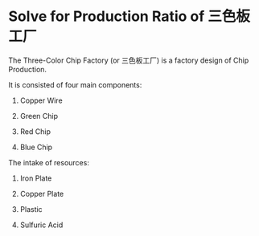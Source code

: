 # Solve for Production Ratio of 三色板工厂

The Three-Color Chip Factory (or 三色板工厂) is a factory design of Chip Production.

It is consisted of four main components:

1) Copper Wire

2) Green Chip

3) Red Chip

4) Blue Chip



The intake of resources:

1) Iron Plate

2) Copper Plate

3) Plastic

4) Sulfuric Acid

